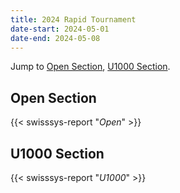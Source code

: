 ```yaml
---
title: 2024 Rapid Tournament
date-start: 2024-05-01
date-end: 2024-05-08
---
```


Jump to [Open Section](#Open-section), [U1000 Section](#U1000-section).

## Open Section
{{< swisssys-report "*Open*" >}}

## U1000 Section
{{< swisssys-report "*U1000*" >}}





